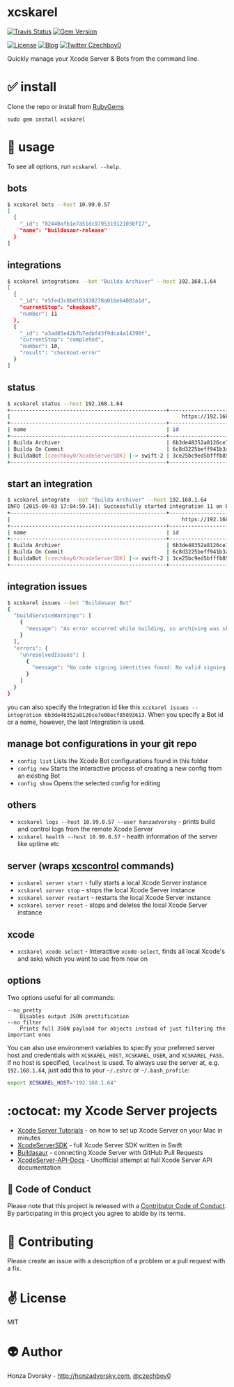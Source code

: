 # xcskarel

[![Travis Status](https://travis-ci.org/czechboy0/xcskarel.svg)](https://travis-ci.org/czechboy0/xcskarel)
[![Gem Version](https://badge.fury.io/rb/xcskarel.svg)](http://badge.fury.io/rb/xcskarel)

[![License](https://img.shields.io/badge/license-MIT-blue.svg)](http://en.wikipedia.org/wiki/MIT_License)
[![Blog](https://img.shields.io/badge/blog-honzadvorsky.com-green.svg)](http://honzadvorsky.com)
[![Twitter Czechboy0](https://img.shields.io/badge/twitter-czechboy0-green.svg)](http://twitter.com/czechboy0)

Quickly manage your Xcode Server & Bots from the command line.

# :white_check_mark: install
Clone the repo or install from [RubyGems](https://rubygems.org/gems/xcskarel)

```
sudo gem install xcskarel
```

# :nut_and_bolt: usage
To see all options, run `xcskarel --help`.

## bots

```sh
$ xcskarel bots --host 10.99.0.57
[
  {
    "_id": "02440afb1e7a51dc9795319121038f17",
    "name": "buildasaur-release"
  }
]
```

## integrations

```sh
$ xcskarel integrations --bot "Builda Archiver" --host 192.168.1.64
[
  {
    "_id": "e5fed3c8bdf03d30278a016e64003a1d",
    "currentStep": "checkout",
    "number": 11
  },
  {
    "_id": "a3ad85e42b7b7edbf43f9dca4a14390f",
    "currentStep": "completed",
    "number": 10,
    "result": "checkout-error"
  }
]
```

## status

```sh
$ xcskarel status --host 192.168.1.64
+--------------------------------------------------+----------------------------------+---------+--------------+-----------+-------+
|                                                       https://192.168.1.64                                                       |
+--------------------------------------------------+----------------------------------+---------+--------------+-----------+-------+
| name                                             | id                               | branch  | current_step | result    | count |
+--------------------------------------------------+----------------------------------+---------+--------------+-----------+-------+
| Builda Archiver                                  | 6b3de48352a8126ce7e08ecf85093613 | master  | pending      |           | 11    |
| Builda On Commit                                 | 6c8d3225beff941b3a420554df16cb0d | master  | checkout     |           | 70    |
| BuildaBot [czechboy0/XcodeServerSDK] |-> swift-2 | 3ce25bc9ed5bfffb854947b02600166d | swift-2 | completed    | succeeded | 6     |
+--------------------------------------------------+----------------------------------+---------+--------------+-----------+-------+
```

## start an integration

```sh
$ xcskarel integrate --bot "Builda Archiver" --host 192.168.1.64
INFO [2015-09-03 17:04:59.14]: Successfully started integration 11 on Bot "Builda Archiver"
+--------------------------------------------------+----------------------------------+---------+--------------+-----------+-------+
|                                                       https://192.168.1.64                                                       |
+--------------------------------------------------+----------------------------------+---------+--------------+-----------+-------+
| name                                             | id                               | branch  | current_step | result    | count |
+--------------------------------------------------+----------------------------------+---------+--------------+-----------+-------+
| Builda Archiver                                  | 6b3de48352a8126ce7e08ecf85093613 | master  | pending      |           | 11    |
| Builda On Commit                                 | 6c8d3225beff941b3a420554df16cb0d | master  | checkout     |           | 70    |
| BuildaBot [czechboy0/XcodeServerSDK] |-> swift-2 | 3ce25bc9ed5bfffb854947b02600166d | swift-2 | completed    | succeeded | 6     |
+--------------------------------------------------+----------------------------------+---------+--------------+-----------+-------+
```

## integration issues

```sh
$ xcskarel issues --bot "Buildasaur Bot"
{
  "buildServiceWarnings": [
    {
      "message": "An error occurred while building, so archiving was skipped."
    }
  ],
  "errors": {
    "unresolvedIssues": [
      {
        "message": "No code signing identities found: No valid signing identities (i.e. certificate and private key pair) matching the team ID “7BJ2984YDK” were found."
      }
    ]
  }
}
```

you can also specify the Integration id like this `xcskarel issues --integration 6b3de48352a8126ce7e08ecf85093613`. When you specify a Bot id or a name, however, the last Integration is used.

## manage bot configurations in your git repo
- `config list`    Lists the Xcode Bot configurations found in this folder              
- `config new`     Starts the interactive process of creating a new config from an existing Bot         
- `config show`    Opens the selected config for editing

## others
- `xcskarel logs --host 10.99.0.57 --user honzadvorsky` - prints build and control logs from the remote Xcode Server
- `xcskarel health --host 10.99.0.57` - health information of the server like uptime etc

## server (wraps [xcscontrol](http://honzadvorsky.com/articles/2015-08-12-xcode_server_hacks_cli_xcscontrol/) commands)
- `xcskarel server start` - fully starts a local Xcode Server instance
- `xcskarel server stop` - stops the local Xcode Server instance
- `xcskarel server restart` - restarts the local Xcode Server instance
- `xcskarel server reset` - stops and deletes the local Xcode Server instance

## xcode
- `xcskarel xcode select` - Interactive `xcode-select`, finds all local Xcode's and asks which you want to use from now on

## options

Two options useful for all commands:

```
--no_pretty 
    Disables output JSON prettification
--no_filter 
    Prints full JSON payload for objects instead of just filtering the important ones
```

You can also use environment variables to specify your preferred server host and credentials with `XCSKAREL_HOST`, `XCSKAREL_USER`, and `XCSKAREL_PASS`. If no host is specified, `localhost` is used. To always use the server at, e.g. `192.168.1.64`, just add this to your `~/.zshrc` or `~/.bash_profile`:

```sh
export XCSKAREL_HOST="192.168.1.64"
```

# :octocat: my Xcode Server projects
- [Xcode Server Tutorials](http://honzadvorsky.com/pages/xcode_server_tutorials/) - on how to set up Xcode Server on your Mac in minutes
- [XcodeServerSDK](https://github.com/czechboy0/XcodeServerSDK) - full Xcode Server SDK written in Swift
- [Buildasaur](https://github.com/czechboy0/Buildasaur) - connecting Xcode Server with GitHub Pull Requests
- [XcodeServer-API-Docs](https://github.com/czechboy0/XcodeServer-API-Docs) - Unofficial attempt at full Xcode Server API documentation

:blue_heart: Code of Conduct
------------
Please note that this project is released with a [Contributor Code of Conduct](./CODE_OF_CONDUCT.md). By participating in this project you agree to abide by its terms.

# :gift_heart: Contributing
Please create an issue with a description of a problem or a pull request with a fix.

# :v: License
MIT

# :alien: Author
Honza Dvorsky - http://honzadvorsky.com, [@czechboy0](http://twitter.com/czechboy0)
